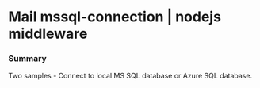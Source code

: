 
# Mail mssql-connection | nodejs middleware #

### Summary ###
Two samples - Connect to local MS SQL database or Azure SQL database. 